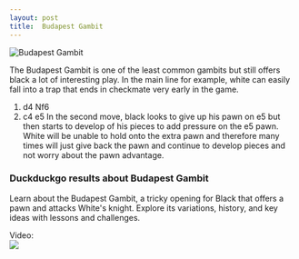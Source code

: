 ```yaml
---
layout: post
title:  Budapest Gambit
---
```



![Budapest Gambit](https://www.thechesswebsite.com/wp-content/uploads/2012/07/budapest_big.jpg)

The Budapest Gambit is one of the least common gambits but still offers black a lot of interesting play. In the main line for example, white can easily fall into a trap that ends in checkmate very early in the game.
1. d4 Nf6
2. c4 e5
In the second move, black looks to give up his pawn on e5 but then starts to develop of his pieces to add pressure on the e5 pawn. White will be unable to hold onto the extra pawn and therefore many times will just give back the pawn and continue to develop pieces and not worry about the pawn advantage.


### Duckduckgo results about Budapest Gambit

Learn about the Budapest Gambit, a tricky opening for Black that offers a pawn and attacks White's knight. Explore its variations, history, and key ideas with lessons and challenges.

Video:  
[![](https://tse2.mm.bing.net/th?id=OVP.qqVwMfjLSuN_wtvx8ScMNQHgFo&pid=Api)](https://www.youtube.com/watch?v=urITvqQleUE)

